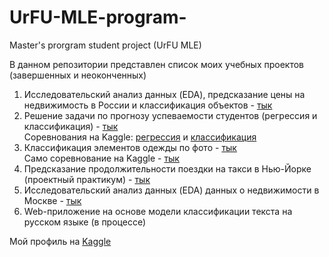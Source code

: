 # UrFU-MLE-program-
Master's prorgram student project (UrFU MLE)

В данном репозитории представлен список моих учебных проектов (завершенных и неоконченных)


1. Исследовательский анализ данных (EDA), предсказание цены на недвижимость в России и классификация объектов - [тык](https://github.com/sosdatpapku/UrFU-MLE-program-/tree/main/Russia%20Real%20Estate%20dataset)
2. Решение задачи по прогнозу успеваемости студентов (регрессия и классификация) - [тык](https://github.com/sosdatpapku/UrFU-MLE-program-/tree/main/Kaggle%20competitions)  
Соревнования на Kaggle: [регрессия](https://www.kaggle.com/competitions/urfuaieng2022reg2) и [классификация](https://www.kaggle.com/competitions/urfuaieng2022clf2)
3. Классификация элементов одежды по фото - [тык](https://github.com/sosdatpapku/UrFU-MLE-program-/tree/main/Fashion_MNIST_deep_learning_task)  
Само соревнование  на Kaggle - [тык](https://www.kaggle.com/competitions/mds-ufu-dl-test/overview)
4. Предсказание продолжительности поездки на такси в Нью-Йорке (проектный практикум) - [тык](https://github.com/sosdatpapku/UrFU_Project_practice/blob/main/Проектный_практикум_Время_поездки_на_такси_Зайцев_А_В_ipynb_.ipynb)
5. Исследовательский анализ данных (EDA) данных о недвижимости в Москве - [тык](https://colab.research.google.com/drive/1TaoenLKYbfbAGld_enMfo57Zfeo-wCuZ?usp=sharing)
6. Web-приложение на основе модели классификации текста на русском языке (в процессе)  

Мой профиль на [Kaggle](https://www.kaggle.com/sosdatpapku)
